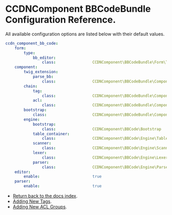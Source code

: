 CCDNComponent BBCodeBundle Configuration Reference.
===================================================

All available configuration options are listed below with their default values.

``` yml
ccdn_component_bb_code:
    form:
        type:
            bb_editor:
                class:                CCDNComponent\BBCodeBundle\Form\Type\BBEditorFormType
    component:
        twig_extension:
            parse_bb:
                class:                CCDNComponent\BBCodeBundle\Component\TwigExtension\BBCodeExtension
        chain:
            tag:
                class:                CCDNComponent\BBCodeBundle\Component\Chain\TagChain
            acl:
                class:                CCDNComponent\BBCodeBundle\Component\Chain\ACLChain
        bootstrap:
            class:                    CCDNComponent\BBCodeBundle\Component\BBCodeEngine
        engine:
            bootstrap:
                class:                CCDNComponent\BBCode\Bootstrap
            table_container:
                class:                CCDNComponent\BBCode\Engine\Table\TableContainer
            scanner:
                class:                CCDNComponent\BBCode\Engine\Scanner
            lexer:
                class:                CCDNComponent\BBCode\Engine\Lexer
            parser:
                class:                CCDNComponent\BBCode\Engine\Parser
    editor:
        enable:                       true
    parser:
        enable:                       true
```

- [Return back to the docs index](index.md).
- [Adding New Tags](adding_new_tags.md).
- [Adding New ACL Groups](adding_new_acl_groups.md).
